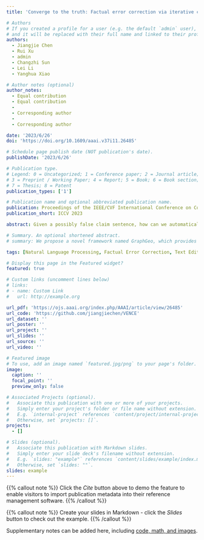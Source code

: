 ```yaml
---
title: 'Converge to the truth: Factual error correction via iterative constrained editing'

# Authors
# If you created a profile for a user (e.g. the default `admin` user), write the username (folder name) here
# and it will be replaced with their full name and linked to their profile.
authors:
  - Jiangjie Chen
  - Rui Xu
  - admin
  - Changzhi Sun
  - Lei Li
  - Yanghua Xiao

# Author notes (optional)
author_notes:
  - Equal contribution
  - Equal contribution
  - 
  - Corresponding author
  - 
  - Corresponding author

date: '2023/6/26'
doi: 'https://doi.org/10.1609/aaai.v37i11.26485'

# Schedule page publish date (NOT publication's date).
publishDate: '2023/6/26'

# Publication type.
# Legend: 0 = Uncategorized; 1 = Conference paper; 2 = Journal article;
# 3 = Preprint / Working Paper; 4 = Report; 5 = Book; 6 = Book section;
# 7 = Thesis; 8 = Patent
publication_types: ['1']

# Publication name and optional abbreviated publication name.
publication: Proceedings of the IEEE/CVF International Conference on Computer Vision (ICCV), 2023
publication_short: ICCV 2023

abstract: Given a possibly false claim sentence, how can we automatically correct it with minimal editing? Existing methods either require a large number of pairs of false and corrected claims for supervised training or do not handle well errors spanning over multiple tokens within an utterance. In this paper, we propose VENCE, a novel method for factual error correction (FEC) with minimal edits. VENCE formulates the FEC problem as iterative sampling editing actions with respect to a target density function. We carefully design the target function with predicted truthfulness scores from an offline trained fact verification model. VENCE samples the most probable editing positions based on back-calculated gradients of the truthfulness score concerning input tokens and the editing actions using a distantly-supervised language model (T5). Experiments on a public dataset show that VENCE improves the well-adopted SARI metric by 5.3 (or a relative improvement of 11.8%) over the previous best distantly-supervised methods.

# Summary. An optional shortened abstract.
# summary: We propose a novel framework named GraphGeo, which provides a complete processing methodology for street-level IP geolocation with the application of graph neural networks.

tags: [Natural Language Processing, Factual Error Correction, Text Editing]

# Display this page in the Featured widget?
featured: true

# Custom links (uncomment lines below)
# links:
# - name: Custom Link
#   url: http://example.org

url_pdf: 'https://ojs.aaai.org/index.php/AAAI/article/view/26485'
url_code: 'https://github.com/jiangjiechen/VENCE'
url_dataset: ''
url_poster: ''
url_project: ''
url_slides: ''
url_source: ''
url_video: ''

# Featured image
# To use, add an image named `featured.jpg/png` to your page's folder.
image:
  caption: ''
  focal_point: ''
  preview_only: false

# Associated Projects (optional).
#   Associate this publication with one or more of your projects.
#   Simply enter your project's folder or file name without extension.
#   E.g. `internal-project` references `content/project/internal-project/index.md`.
#   Otherwise, set `projects: []`.
projects:
  - []

# Slides (optional).
#   Associate this publication with Markdown slides.
#   Simply enter your slide deck's filename without extension.
#   E.g. `slides: "example"` references `content/slides/example/index.md`.
#   Otherwise, set `slides: ""`.
slides: example
---
```


{{% callout note %}}
Click the _Cite_ button above to demo the feature to enable visitors to import publication metadata into their reference management software.
{{% /callout %}}

{{% callout note %}}
Create your slides in Markdown - click the _Slides_ button to check out the example.
{{% /callout %}}

Supplementary notes can be added here, including [code, math, and images](https://wowchemy.com/docs/writing-markdown-latex/).
